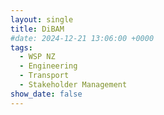 ```yaml
---
layout: single
title: DiBAM
#date: 2024-12-21 13:06:00 +0000
tags:
  - WSP NZ
  - Engineering
  - Transport
  - Stakeholder Management
show_date: false
---
```


